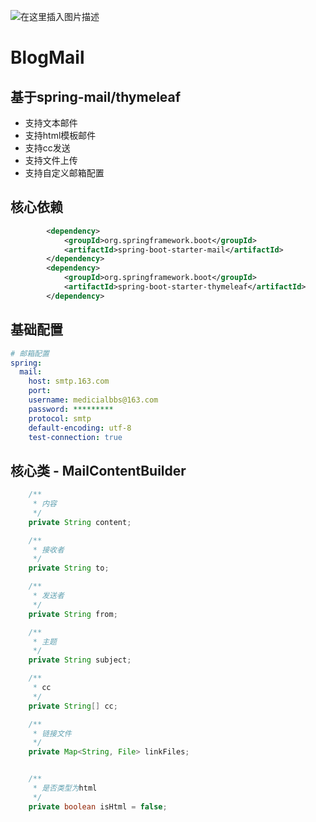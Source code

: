 ![在这里插入图片描述](https://imgconvert.csdnimg.cn/aHR0cHM6Ly93d3cuZGxibG9nLmNsdWIvZmlsZS8yMDIwMDQyNS9welBtaUhzay5wbmc?x-oss-process=image/format,png)
# BlogMail 
##  基于spring-mail/thymeleaf
- 支持文本邮件
- 支持html模板邮件
- 支持cc发送
- 支持文件上传
- 支持自定义邮箱配置

## 核心依赖
``` xml
		<dependency>
			<groupId>org.springframework.boot</groupId>
			<artifactId>spring-boot-starter-mail</artifactId>
		</dependency>
		<dependency>
			<groupId>org.springframework.boot</groupId>
			<artifactId>spring-boot-starter-thymeleaf</artifactId>
		</dependency>
```

## 基础配置

``` yml
# 邮箱配置
spring:
  mail:
    host: smtp.163.com
    port:
    username: medicialbbs@163.com
    password: *********
    protocol: smtp
    default-encoding: utf-8
    test-connection: true
```

## 核心类 - MailContentBuilder
``` java
    /**
     * 内容
     */
    private String content;

    /**
     * 接收者
     */
    private String to;

    /**
     * 发送者
     */
    private String from;

    /**
     * 主题
     */
    private String subject;

    /**
     * cc
     */
    private String[] cc;

    /**
     * 链接文件
     */
    private Map<String, File> linkFiles;


    /**
     * 是否类型为html
     */
    private boolean isHtml = false;
 ``` 



